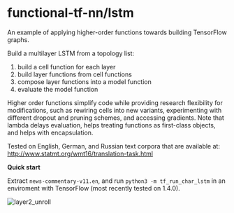 # functional-tf-nn/lstm

An example of applying higher-order functions towards building TensorFlow graphs.

Build a multilayer LSTM from a topology list: 

1) build a cell function for each layer
2) build layer functions from cell functions
3) compose layer functions into a model function 
4) evaluate the model function

Higher order functions simplify code while providing research flexibility for modifications, such as rewiring cells into new variants, experimenting with different dropout and pruning schemes, and accessing gradients. Note that lambda delays evaluation, helps treating functions as first-class objects, and helps with encapsulation.

Tested on English, German, and Russian text corpora that are available at: http://www.statmt.org/wmt16/translation-task.html

**Quick start**

Extract `news-commentary-v11.en`, and run `python3 -m tf_run_char_lstm` in an enviroment with TensorFlow (most recently tested on 1.4.0).

![layer2_unroll](https://user-images.githubusercontent.com/25671774/38122719-99067ac4-338b-11e8-8e66-ee366df8e62c.png)

